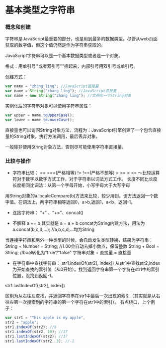 # 基本类型之字符串

### 概念和创建
字符串是JavaScript最重要的部分，也是用到最多的数据类型，尽管从web页面获取的数字值，但这个值仍然是作为字符串获取的。

JavaScript字符串可以是一个基本数据类型或者是一个对象。

格式：用单引号''或者双引号""括起来，内部引号用双引号或单引号。

创建方式：
```js
var name = "zhang ling"; //JavaScript直接量
var name = String("zhang ling"); //JavaScript直接量
var name = new String("zhang ling"); //实例化一个String对象
```

实例化后的字符串对象可以使用字符串属性：
```js
var upper = name.toUpperCase();
var lower = name.toLowerCase();
```

直接量也可以访问String对象方法，流程为：JavaScript引擎创建了一个包含直接量的String对象，执行方法调用，最后丢弃对象。

一般除非使用String对象方法，否则尽可能使用字符串直接量。

### 比较与操作
- 字符串比较：
== ===(严格相等) != !==(严格不想等) > >= < <=
～比较运算符对于数字以数字方式工作，对于字符串以词法方式工作。
长度不同比长度
长度相同比词法：从第一个字母开始，小写字母大于大写字母

用String对象的a.localeCompare(b)方法来比较，较少用到。该方法返回一个数字值。在词法上，两字符串相等返回0，a>b,返回1，a<b，返回-1。

- 连接字符串：
 “+” 、“+=”、concat()
+ 不解释
a += b 其实就是 a = a + b
concat为String内建方法，用法为
a.concat(b,c,d,…); //a,b,c,d,…均为String

当连接字符串和另外一种类型的时候，会自动发生类型转换，结果为字符串：
String + Number = String; //1.00会自动去掉小数点，保留整数
String + Bool = String; //bool转化为“true”/“false”
字符串对象 + 直接量 = 直接量

- 在字符串中查找字符串：
str1.indexOf(str2[, index])
从str1中查找str2,index为开始查找的索引值（从0开始）。找到返回字符串第一个字符在str1中的索引位置，没找到返回-1。

str1.lastIndexOf(str2[, index])

区别为从右往左查找，并返回字符串在str1中最后一次出现的索引（其实就是从右往左第一次搜索到的字符串的第一个字符在str1中的索引）。
有点绕口，上个例子：

```js
var str1 = "This apple is my apple",
str2 = "apple";
str1.indexOf(str2); //5
str1.indexOf(str2, 10); //17
str1.lastIndexOf(str2); //17
str1.lastIndexOf(str2, 3); //-1
```